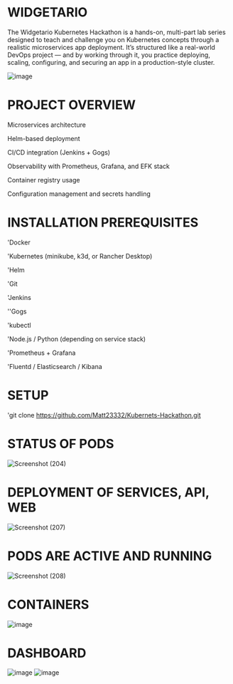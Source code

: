 # WIDGETARIO 
The Widgetario Kubernetes Hackathon is a hands-on, multi-part lab series designed to teach and challenge you on Kubernetes concepts through a realistic microservices app deployment. It’s structured like a real-world DevOps project — and by working through it, you practice deploying, scaling, configuring, and securing an app in a production-style cluster. 

![image](https://github.com/user-attachments/assets/46c865b8-eb1e-47f0-afea-89a48b56536d)

# PROJECT OVERVIEW
Microservices architecture

Helm-based deployment

CI/CD integration (Jenkins + Gogs)

Observability with Prometheus, Grafana, and EFK stack

Container registry usage

Configuration management and secrets handling

# INSTALLATION PREREQUISITES
'Docker

'Kubernetes (minikube, k3d, or Rancher Desktop)

'Helm

'Git

'Jenkins

''Gogs

'kubectl

'Node.js / Python (depending on service stack)

'Prometheus + Grafana

'Fluentd / Elasticsearch / Kibana

# SETUP
'git clone https://github.com/Matt23332/Kubernets-Hackathon.git

# STATUS OF PODS
![Screenshot (204)](https://github.com/user-attachments/assets/1a35345f-ccec-47cd-ba91-4c52e374b282)

# DEPLOYMENT OF SERVICES, API, WEB 
![Screenshot (207)](https://github.com/user-attachments/assets/3165d761-13a1-42dd-8bd8-aead85f1c089)

# PODS ARE ACTIVE AND RUNNING
![Screenshot (208)](https://github.com/user-attachments/assets/f8e5e7b6-7e17-4df7-bf56-aaf7b7a138f4)

# CONTAINERS
![image](https://github.com/user-attachments/assets/2cbe4ffd-b274-4e1b-861c-608f5297a8cc)

# DASHBOARD
![image](https://github.com/user-attachments/assets/8ce6d224-e1a5-476c-b17a-7235334a8c82)
![image](https://github.com/user-attachments/assets/00512896-8738-4b2c-b96d-b72413413a80)

